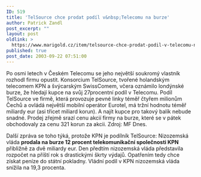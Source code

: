 ```yaml
---
ID: 519
title: 'TelSource chce prodat podíl v&nbsp;Telecomu na burze'
author: Patrick Zandl
post_excerpt: ""
layout: post
oldlink: >
  https://www.marigold.cz/item/telsource-chce-prodat-podil-v-telecomu-na-burze
published: true
post_date: 2003-09-22 07:51:00
---
```

<p>
Po osmi letech v Českém Telecomu se jeho největší soukromý vlastník rozhodl firmu opustit. Konsorcium TelSource, tvořené holandským telecomem KPN a švýcarským SwissComem, včera oznámilo londýnské burze, že hledají kupce na svůj 27procentní podíl v Telecomu. Podíl TelSource ve firmě, která provozuje pevné linky téměř čtyřem milionům Čechů a ovládá největší mobilní operátor Eurotel, má tržní hodnotu téměř miliardy eur (asi třicet miliard korun). A najít kupce pro takový balík nebude snadné. Prodej zřejmě srazí cenu akcií firmy na burze, které se v pátek obchodovaly za cenu 321 korun za akcii. Zdroj: MF Dnes.</p>
Další zpráva se toho týká, protože KPN je podílník TelSource: Nizozemská vláda <STRONG>prodala na burze 12 procent telekomunikační společnosti KPN</STRONG> přibližně za dvě miliardy eur. Den předtím nizozemská vláda představila rozpočet na příští rok s drastickými škrty výdajů. Opatřením tedy chce získat peníze do státní pokladny. Vládní podíl v KPN nizozemská vláda snížila na 19,3 procenta.